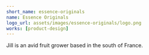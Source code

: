 ```yaml
---
short_name: essence-originals
name: Essence Originals
logo_url: assets/images/essence-originals/logo.png
works: [product-design]
---
```

Jill is an avid fruit grower based in the south of France.